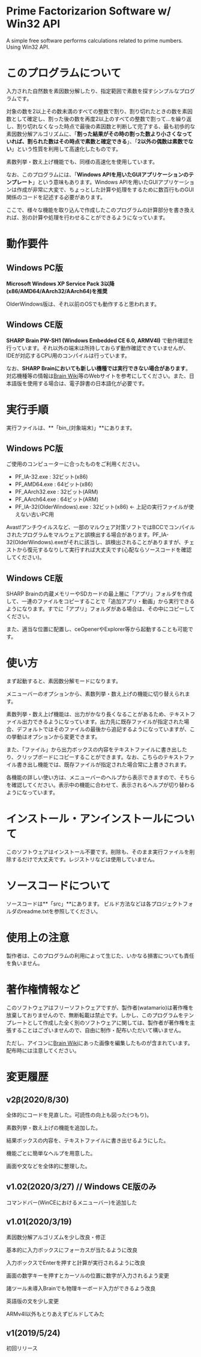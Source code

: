 # Prime Factorizarion Software w/ Win32 API
A simple free software performs calculations related to prime numbers. Using Win32 API.

# このプログラムについて

入力された自然数を素因数分解したり、指定範囲で素数を探すシンプルなプログラムです。

対象の数を2以上その数未満のすべての整数で割り、割り切れたときの数を素因数として確定し、割った後の数を再度2以上のすべての整数で割って...を繰り返し、割り切れなくなった時点で最後の素因数と判断して完了する、最も初歩的な素因数分解アルゴリズムに、「**割った結果がその時の割った数より小さくなっていれば、割られた数はその時点で素数と確定できる**」、「**2以外の偶数は素数でない**」という性質を利用して高速化したものです。

素数列挙・数え上げ機能でも、同様の高速化を使用しています。

なお、このプログラムには、「**Windows APIを用いたGUIアプリケーションのテンプレート**」という意味もあります。Windows APIを用いたGUIアプリケーションは作成が非常に大変で、ちょっとした計算や処理をするために数百行ものGUI関係のコードを記述する必要があります。

ここで、様々な機能を取り込んで作成したこのプログラムの計算部分を書き換えれば、別の計算や処理を行わせることができるようになっています。

# 動作要件
## Windows PC版
**Microsoft Windows XP Service Pack 3以降(x86/AMD64/AArch32/AArch64)を推奨**

OlderWindows版は、それ以前のOSでも動作すると思われます。

## Windows CE版
**SHARP Brain PW-SH1 (Windows Embedded CE 6.0, ARMV4I)** で動作確認を行っています。それ以外の端末は所持しておらず動作確認できていませんが、IDEが対応するCPU用のコンパイルは行っています。

なお、**SHARP Brainにおいても新しい機種では実行できない場合があります**。対応機種等の情報は[Brain Wiki](https://brain.fandom.com/ja)等のWebサイトを参考にしてください。また、日本語版を使用する場合は、電子辞書の日本語化が必要です。

# 実行手順
実行ファイルは、**「bin_(対象端末)」**にあります。
## Windows PC版
ご使用のコンピューターに合ったものをご利用ください。
- PF_IA-32.exe : 32ビット(x86)
- PF_AMD64.exe : 64ビット(x86)
- PF_AArch32.exe : 32ビット(ARM)
- PF_AArch64.exe : 64ビット(ARM)
- PF_IA-32(OlderWindows).exe : 32ビット(x86) <- 上記の実行ファイルが使えない古いPC用

Avast!アンチウイルスなど、一部のマルウェア対策ソフトではBCCでコンパイルされたプログラムをマルウェアと誤検出する場合があります。PF_IA-32(OlderWindows).exeがそれに該当し、誤検出されることがありますが、チェストから復元するなりして実行すれば大丈夫です(心配ならソースコードを確認してください)。

## Windows CE版
SHARP Brainの内蔵メモリーやSDカードの最上層に「アプリ」フォルダを作成して、一連のファイルをコピーすることで「追加アプリ・動画」から実行できるようになります。すでに「アプリ」フォルダがある場合は、その中にコピーしてください。

また、適当な位置に配置し、ceOpenerやExplorer等から起動することも可能です。

# 使い方
まず起動すると、素因数分解モードになります。

メニューバーのオプションから、素数列挙・数え上げの機能に切り替えられます。

素数列挙・数え上げ機能は、出力がかなり長くなることがあるため、テキストファイル出力できるようになっています。出力先に既存ファイルが指定された場合、デフォルトではそのファイルの最後から追記するようになっていますが、この挙動はオプションから変更できます。

また、「ファイル」から出力ボックスの内容をテキストファイルに書き出したり、クリップボードにコピーすることができます。なお、こちらのテキストファイル書き出し機能では、既存ファイルが指定された場合常に上書きされます。

各機能の詳しい使い方は、メニューバーのヘルプから表示できますので、そちらを確認してください。表示中の機能に合わせて、表示されるヘルプが切り替わるようになっています。

# インストール・アンインストールについて
このソフトウェアはインストール不要です。削除も、そのまま実行ファイルを削除するだけで大丈夫です。レジストリなどは使用していません。

# ソースコードについて
ソースコードは**「src」**にあります。
ビルド方法などは各プロジェクトフォルダのreadme.txtを参照してください。

# 使用上の注意
製作者は、このプログラムの利用によって生じた、いかなる損害についても責任を負いません。

# 著作権情報など
このソフトウェアはフリーソフトウェアですが、製作者(watamario)は著作権を放棄しておりませんので、無断転載は禁止です。しかし、このプログラムをテンプレートとして作成した全く別のソフトウェアに関しては、製作者が著作権を主張することはございませんので、自由に制作・配布いただいて構いません。

ただし、アイコンに[Brain Wiki](https://brain.fandom.com/ja)にあった画像を編集したものが含まれています。配布時には注意してください。

# 変更履歴
## v2β(2020/8/30)

全体的にコードを見直した。可読性の向上も図った(つもり)。

素数列挙・数え上げの機能を追加した。

結果ボックスの内容を、テキストファイルに書き出せるようにした。

機能ごとに簡単なヘルプを用意した。

画面や文などを全体的に整理した。

## v1.02(2020/3/27) // Windows CE版のみ

コマンドバー(WinCEにおけるメニューバー)を追加した

## v1.01(2020/3/19)

素因数分解アルゴリズムを少し改良・修正

基本的に入力ボックスにフォーカスが当たるように改良

入力ボックスでEnterを押すと計算が実行されるように改良

画面の数字キーを押すとカーソルの位置に数字が入力されるよう変更

諸ツール未導入Brainでも物理キーボード入力ができるよう改良

英語版の文を少し変更

ARMv4I以外もとりあえずビルドしてみた

## v1(2019/5/24)

初回リリース
